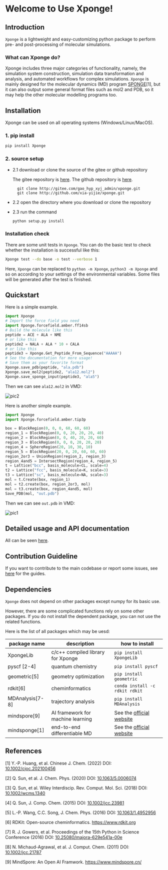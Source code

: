 # Welcome to Use Xponge!

## Introduction

``Xponge`` is a lightweight and easy-customizing python package to perform pre- and post-processing of molecular simulations.

### What can Xponge do?

Xponge includes three major categories of functionality, namely, the simulation system construction, simulation data transformation and analysis, and automated workflows for complex simulations. ``Xponge`` is mainly designed for the molecular dynamics (MD) program [SPONGE](https://onlinelibrary.wiley.com/doi/epdf/10.1002/cjoc.202100456)[1], but it can also output some general format files such as mol2 and PDB, so it may help the other molecular modelling programs too.

## Installation

Xponge can be used on all operating systems (Windows/Linux/MacOS).

### 1. pip install

```bash
pip install Xponge
```

### 2. source setup

- 2.1 download or clone the source of the gitee or github repository

    The gitee repository is [here](https://gitee.com/gao_hyp_xyj_admin/xponge).
    The github repository is [here](https://github.com/xia-yijie/xponge).

        git clone http://gitee.com/gao_hyp_xyj_admin/xponge.git
        git clone http://github.com/xia-yijie/xponge.git

- 2.2 open the directory where you download or clone the repository

- 2.3 run the command

    ```bash
    python setup.py install
    ```

### Installation check

There are some unit tests in ``Xponge``. You can do the basic test to check whether the installation is successful like this:

```bash
Xponge test --do base -o test --verbose 1
```

Here, ``Xponge`` can be replaced to ``python -m Xponge``, ``python3 -m Xponge`` and so on according to your settings of the environmental variables. Some files will be generated after the test is finished.

## Quickstart

Here is a simple example.

```python
import Xponge
# Import the force field you need
import Xponge.forcefield.amber.ff14sb
# Build the molecule like this
peptide = ACE + ALA + NME
# or like this
peptide2 = NALA + ALA * 10 + CALA
# or like this
peptide3 = Xponge.Get_Peptide_From_Sequence("AAAAA")
# See the documentation for more usage!
# Save them as your favorite format
Xponge.save_pdb(peptide, "ala.pdb")
Xponge.save_mol2(peptide2, "ala12.mol2")
Xponge.save_sponge_input(peptide3, "ala5")
```

Then we can see `ala12.mol2` in VMD:

![pic2](https://gitee.com/gao_hyp_xyj_admin/xponge/raw/master/README_PICTURE/2.jpg)

Here is another simple example.

```python
import Xponge
import Xponge.forcefield.amber.tip3p

box = BlockRegion(0, 0, 0, 60, 60, 60)
region_1 = BlockRegion(0, 0, 20, 20, 20, 40)
region_2 = BlockRegion(0, 0, 40, 20, 20, 60)
region_3 = BlockRegion(0, 0, 0, 20, 20, 20)
region_4 = SphereRegion(20, 10, 30, 10)
region_5 = BlockRegion(20, 0, 20, 60, 60, 60)
region_2or3 = UnionRegion(region_2, region_3)
region_4and5 = IntersectRegion(region_4, region_5)
t = Lattice("bcc", basis_molecule=CL, scale=4)
t2 = Lattice("fcc", basis_molecule=K, scale=3)
t3 = Lattice("sc", basis_molecule=NA, scale=3)
mol = t.Create(box, region_1)
mol = t2.create(box, region_2or3, mol)
mol = t3.create(box, region_4and5, mol)
Save_PDB(mol, "out.pdb")
```

Then we can see `out.pdb` in VMD:

![pic1](https://gitee.com/gao_hyp_xyj_admin/xponge/raw/master/README_PICTURE/1.jpg)

## Detailed usage and API documentation

All can be seen [here](https://spongemm.cn/xponge_doc/index.html).

## Contribution Guideline

If you want to contribute to the main codebase or report some issues, see [here](https://spongemm.cn/xponge_doc/contribution_guideline.index) for the guides.

## Dependencies

`Xponge` does not depend on other packages except numpy for its basic use.

However, there are some complicated functions rely on some other packages. If you do not install the dependent package, you can not use the related functions.

Here is the list of all packages which may be uesd:

| package name      | description                       | how to install                 |
| ------------------| --------------------------------- | ------------------------------ |
| XpongeLib         | c/c++ compiled library for Xponge | `pip install XpongeLib`        |
| pyscf [2-4]       | quantum chemistry                 | `pip install pyscf`            |
| geometric[5]      | geometry optimization             | `pip install geometric`        |
| rdkit[6]          | cheminformatics                   | `conda install -c rdkit rdkit` |
| MDAnalysis[7-8]   | trajectory analysis               | `pip install MDAnalysis`       |
| mindspore[9]      | AI framework for machine learning | See the [official website](https://www.mindspore.cn/install)|
| mindsponge[1]     | end-to-end differentiable MD      | See the [official website](https://www.mindspore.cn/mindscience/docs/en/master/mindsponge/intro_and_install.html)|

## References

[1] Y.-P. Huang, et al. Chinese J. Chem. (2022) DOI: [10.1002/cjoc.202100456](https://doi.org/10.1002/cjoc.202100456)

[2] Q. Sun, et al. J. Chem. Phys. (2020) DOI: [10.1063/5.0006074](https://doi.org/10.1063/5.0006074)

[3] Q. Sun, et al. Wiley Interdiscip. Rev. Comput. Mol. Sci. (2018) DOI: [10.1002/wcms.1340](https://doi.org/10.1002/wcms.1340)

[4] Q. Sun, J. Comp. Chem. (2015) DOI: [10.1002/jcc.23981](https://doi.org/10.1002/jcc.23981)

[5] L.-P. Wang, C.C. Song, J. Chem. Phys. (2016) DOI: [10.1063/1.4952956](https://doi.org/10.1063/1.4952956)

[6] RDKit: Open-source cheminformatics. https://www.rdkit.org

[7] R. J. Gowers, et al. Proceedings of the 15th Python in Science Conference (2016) DOI: [10.25080/majora-629e541a-00e](https://doi.org/10.25080/majora-629e541a-00e)

[8] N. Michaud-Agrawal, et al. J. Comput. Chem. (2011) DOI: [10.1002/jcc.21787](https://10.1002/jcc.21787)

[9] MindSpore: An Open AI Framwork. https://www.mindspore.cn/
